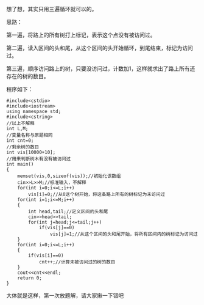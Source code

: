 <p>想了想，其实只用三遍循环就可以的。</p>
<p>思路：</p>
<p>第一遍，将路上的所有树打上标记，表示这个点没有被访问过。</p>
<p>第二遍，读入区间的头和尾，从这个区间的头开始循环，到尾结束，标记为访问过。</p>
<p>第三遍，顺序访问路上的树，只要没访问过，计数加1，这样就求出了路上所有还存在的树的数目。</p>
<p>程序如下：</p>
<pre><code class="language-cpp" data-rendered-lang="cpp"><span class="hljs-meta">#<span class="hljs-meta-keyword">include</span><span class="hljs-meta-string">&lt;cstdio&gt;</span></span>
<span class="hljs-meta">#<span class="hljs-meta-keyword">include</span><span class="hljs-meta-string">&lt;iostream&gt;</span></span>
<span class="hljs-keyword">using</span> <span class="hljs-keyword">namespace</span> <span class="hljs-built_in">std</span>;
<span class="hljs-meta">#<span class="hljs-meta-keyword">include</span><span class="hljs-meta-string">&lt;cstring&gt;</span></span>
<span class="hljs-comment">//以上不解释</span>
<span class="hljs-keyword">int</span> L,M;
<span class="hljs-comment">//变量名称与原题相同</span>
<span class="hljs-keyword">int</span> cnt=<span class="hljs-number">0</span>;
<span class="hljs-comment">//剩余树的数目</span>
<span class="hljs-keyword">int</span> vis[<span class="hljs-number">10000</span>+<span class="hljs-number">10</span>];
<span class="hljs-comment">//用来判断树木有没有被访问过</span>
<span class="hljs-function"><span class="hljs-keyword">int</span> <span class="hljs-title">main</span><span class="hljs-params">()</span>
</span>{
    <span class="hljs-built_in">memset</span>(vis,<span class="hljs-number">0</span>,<span class="hljs-keyword">sizeof</span>(vis));<span class="hljs-comment">//初始化该数组</span>
    <span class="hljs-built_in">cin</span>&gt;&gt;L&gt;&gt;M;<span class="hljs-comment">//标准输入，不解释</span>
    <span class="hljs-keyword">for</span>(<span class="hljs-keyword">int</span> i=<span class="hljs-number">0</span>;i&lt;=L;i++)
        vis[i]=<span class="hljs-number">0</span>;<span class="hljs-comment">//从0这个树开始，将这条路上所有的树标记为未访问过</span>
    <span class="hljs-keyword">for</span>(<span class="hljs-keyword">int</span> i=<span class="hljs-number">1</span>;i&lt;=M;i++)
    {
        <span class="hljs-keyword">int</span> head,tail;<span class="hljs-comment">//定义区间的头和尾</span>
        <span class="hljs-built_in">cin</span>&gt;&gt;head&gt;&gt;tail;
        <span class="hljs-keyword">for</span>(<span class="hljs-keyword">int</span> j=head;j&lt;=tail;j++)
            <span class="hljs-keyword">if</span>(vis[j]==<span class="hljs-number">0</span>)
                vis[j]=<span class="hljs-number">1</span>;<span class="hljs-comment">//从这个区间的头和尾开始，将所有区间内的树标记为访问过</span>
    }
    <span class="hljs-keyword">for</span>(<span class="hljs-keyword">int</span> i=<span class="hljs-number">0</span>;i&lt;=L;i++)
    {
        <span class="hljs-keyword">if</span>(vis[i]==<span class="hljs-number">0</span>)
            cnt++;<span class="hljs-comment">//计算未被访问过的树的数目</span>
    }
    <span class="hljs-built_in">cout</span>&lt;&lt;cnt&lt;&lt;<span class="hljs-built_in">endl</span>;
    <span class="hljs-keyword">return</span> <span class="hljs-number">0</span>;
} 
</code></pre>
<p>大体就是这样，第一次放题解，请大家揪一下错吧</p>
